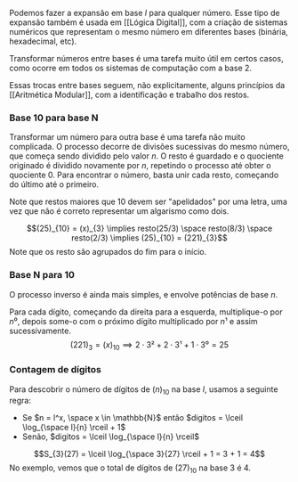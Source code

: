 Podemos fazer a expansão em base $l$ para qualquer número. Esse tipo de expansão também é usada em [[Lógica Digital]], com a criação de sistemas numéricos que representam o mesmo número em diferentes bases (binária, hexadecimal, etc).

Transformar números entre bases é uma tarefa muito útil em certos casos, como ocorre em todos os sistemas de computação com a base 2.

Essas trocas entre bases seguem, não explicitamente, alguns princípios da [[Aritmética Modular]], com a identificação e trabalho dos restos.

### Base 10 para base N
Transformar um número para outra base é uma tarefa não muito complicada. O processo decorre de divisões sucessivas do mesmo número, que começa sendo dividido pelo valor $n$. O resto é guardado e o quociente originado é dividido novamente por $n$, repetindo o processo até obter o quociente 0.
Para encontrar o número, basta unir cada resto, começando do último até o primeiro.

Note que restos maiores que 10 devem ser "apelidados" por uma letra, uma vez que não é correto representar um algarismo como dois.

$$(25)_{10} = (x)_{3} \implies resto(25/3) \space resto(8/3) \space resto(2/3) \implies (25)_{10} = (221)_{3}$$
Note que os resto são agrupados do fim para o início.

### Base N para 10
O processo inverso é ainda mais simples, e envolve potências de base $n$.

Para cada dígito, começando da direita para a esquerda, multiplique-o por $n⁰$, depois some-o com o próximo dígito multiplicado por $n¹$ e assim sucessivamente.
$$(221)_{3} = (x)_{10} \implies 2 \cdot 3² + 2 \cdot 3¹ + 1 \cdot 3⁰ = 25$$

### Contagem de dígitos
Para descobrir o número de dígitos de $(n)_{10}$ na base $l$, usamos a seguinte regra:
- Se $n = l^x, \space x \in \mathbb{N}$ então $digitos = \lceil \log_{\space l}{n} \rceil + 1$ 
- Senão, $digitos = \lceil \log_{\space l}{n} \rceil$

$$S_{3}(27) = \lceil \log_{\space 3}{27} \rceil + 1 = 3 + 1 =  4$$
No exemplo, vemos que o total de dígitos de $(27)_{10}$ na base 3 é 4.